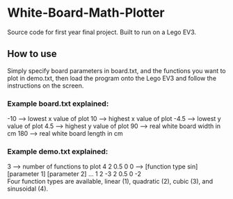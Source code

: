 # White-Board-Math-Plotter
Source code for first year final project. Built to run on a Lego EV3.

## How to use
Simply specify board parameters in board.txt, and the functions you want to plot in demo.txt, then load the program onto the Lego EV3 and follow the instructions on the screen.  
### Example board.txt explained: 
-10  --> lowest x value of plot 
10   --> highest x value of plot 
-4.5 --> lowest y value of plot 
4.5  --> highest y value of plot 
90   --> real white board width in cm 
180  --> real white board length in cm  
### Example demo.txt explained: 
3            --> number of functions to plot 
4 2 0.5 0 0  --> [function type sin] [parameter 1] [parameter 2] ... 
1 2 -3
2 0.5 0 -2  
Four function types are available, linear (1), quadratic (2), cubic (3), and sinusoidal (4).

